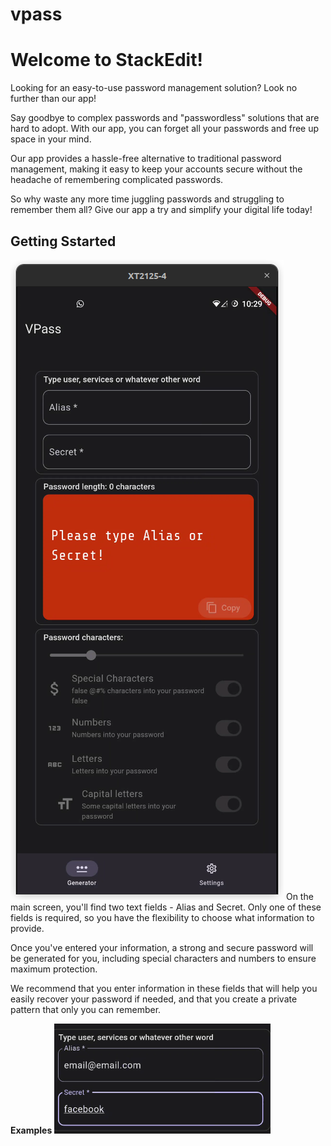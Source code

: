 # vpass

# Welcome to StackEdit!

Looking for an easy-to-use password management solution? Look no further than our app!

Say goodbye to complex passwords and "passwordless" solutions that are hard to adopt. With our app, you can forget all your passwords and free up space in your mind.

Our app provides a hassle-free alternative to traditional password management, making it easy to keep your accounts secure without the headache of remembering complicated passwords.

So why waste any more time juggling passwords and struggling to remember them all? Give our app a try and simplify your digital life today!

## Getting Sstarted
![First screen](https://github.com/vinaooo/vpass/blob/master/Prints/Captura%20de%20tela%20de%202023-03-26%2010-29-50.png)
On the main screen, you'll find two text fields - Alias and Secret. Only one of these fields is required, so you have the flexibility to choose what information to provide.

Once you've entered your information, a strong and secure password will be generated for you, including special characters and numbers to ensure maximum protection.

We recommend that you enter information in these fields that will help you easily recover your password if needed, and that you create a private pattern that only you can remember.

**Examples**
![Alias and Scret](https://github.com/vinaooo/vpass/blob/master/Prints/Captura%20de%20tela%20de%202023-03-26%2011-08-51.png)

<!--stackedit_data:
eyJoaXN0b3J5IjpbMTQ3MjE1NzU2NSwxOTk1NDU0OTU3LC02Nz
MxODg3ODBdfQ==
-->